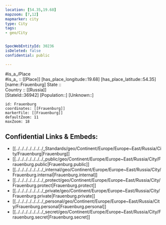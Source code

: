 ```yaml
---
location: [54.35,19.68] 
mapzoom: [7,12] 
mapmarker: city 
type: City
tags:
- geo/City


SpocWebEntityId: 30236
isDeleted: false
confidential: public

---
```

#is_a_/Place  
#is_a_ :: [[Place]] 
[has_place_longitude::19.68] 
[has_place_latitude::54.35] 
[name::Frauenburg] 
State ::  
Country :: [[Russia]]  
[StateId::36942] 
[Population::] 
[Unknown::] 


```leaflet
id: Frauenburg
coordinates: [[Frauenburg]] 
markerFile: [[Frauenburg]] 
defaultZoom: 11 
maxZoom: 18
```


## Confidential Links & Embeds: 
- [[../../../../../../../_Standards/geo/Continent/Europe/Europe~East/Russia/City/Frauenburg|Frauenburg]] 
- [[../../../../../../../_public/geo/Continent/Europe/Europe~East/Russia/City/Frauenburg.public|Frauenburg.public]] 
- [[../../../../../../../_internal/geo/Continent/Europe/Europe~East/Russia/City/Frauenburg.internal|Frauenburg.internal]] 
- [[../../../../../../../_protect/geo/Continent/Europe/Europe~East/Russia/City/Frauenburg.protect|Frauenburg.protect]] 
- [[../../../../../../../_private/geo/Continent/Europe/Europe~East/Russia/City/Frauenburg.private|Frauenburg.private]] 
- [[../../../../../../../_personal/geo/Continent/Europe/Europe~East/Russia/City/Frauenburg.personal|Frauenburg.personal]] 
- [[../../../../../../../_secret/geo/Continent/Europe/Europe~East/Russia/City/Frauenburg.secret|Frauenburg.secret]] 
